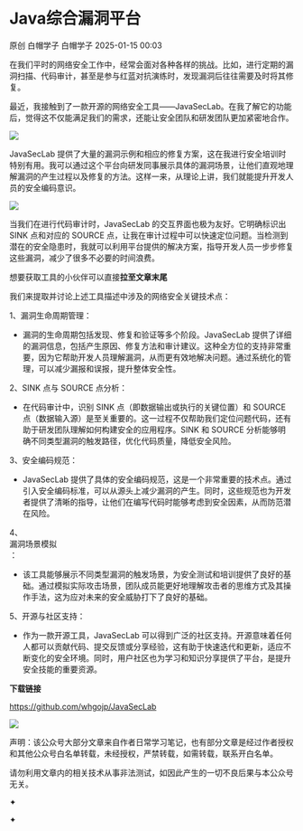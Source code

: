 #  Java综合漏洞平台   
原创 白帽学子  白帽学子   2025-01-15 00:03  
  
在我们平时的网络安全工作中，经常会面对各种各样的挑战。比如，进行定期的漏洞扫描、代码审计，甚至是参与红蓝对抗演练时，发现漏洞后往往需要及时将其修复。  
  
最近，我接触到了一款开源的网络安全工具——JavaSecLab。在我了解它的功能后，觉得这不仅能满足我们的需求，还能让安全团队和研发团队更加紧密地合作。  
  
![](https://mmbiz.qpic.cn/sz_mmbiz_png/LYy9xnADcdiaRMqBT2g12NPB7ib3tdrs9B3WB3POBqYiczQp0z2icHe7iaPUibYHt3C2rrMsB063pNjI04ticdMqyZic9Q/640?wx_fmt=png&from=appmsg "")  
  
JavaSecLab 提供了大量的漏洞示例和相应的修复方案，这在我进行安全培训时特别有用。我可以通过这个平台向研发同事展示具体的漏洞场景，让他们直观地理解漏洞的产生过程以及修复的方法。这样一来，从理论上讲，我们就能提升开发人员的安全编码意识。  
  
![](https://mmbiz.qpic.cn/sz_mmbiz_png/LYy9xnADcdiaRMqBT2g12NPB7ib3tdrs9B2yuyksTmBEHhPLU5vxqwu28vDr7K9nC6zJRickIlBFoypicQMsfv7GNg/640?wx_fmt=png&from=appmsg "")  
  
当我们在进行代码审计时，JavaSecLab 的交互界面也极为友好。它明确标识出 SINK 点和对应的 SOURCE 点，让我在审计过程中可以快速定位问题。当检测到潜在的安全隐患时，我就可以利用平台提供的解决方案，指导开发人员一步步修复这些漏洞，减少了很多不必要的时间浪费。  
  
想要获取工具的小伙伴可以直接**拉至文章末尾**  
  
我们来提取并讨论上述工具描述中涉及的网络安全关键技术点：  
  
1、漏洞生命周期管理：  
- 漏洞的生命周期包括发现、修复和验证等多个阶段。JavaSecLab 提供了详细的漏洞信息，包括产生原因、修复方法和审计建议。这种全方位的支持非常重要，因为它帮助开发人员理解漏洞，从而更有效地解决问题。通过系统化的管理，可以减少漏报和误报，提升整体安全性。  
  
2、SINK 点与 SOURCE 点分析：  
- 在代码审计中，识别 SINK 点（即数据输出或执行的关键位置）和 SOURCE 点（数据输入源）是至关重要的。这一过程不仅帮助我们定位问题代码，还有助于研发团队理解如何构建安全的应用程序。SINK 和 SOURCE 分析能够明确不同类型漏洞的触发路径，优化代码质量，降低安全风险。  
  
3、安全编码规范：  
- JavaSecLab 提供了具体的安全编码规范，这是一个非常重要的技术点。通过引入安全编码标准，可以从源头上减少漏洞的产生。同时，这些规范也为开发者提供了清晰的指导，让他们在编写代码时能够考虑到安全因素，从而防范潜在风险。  
  
4、  
漏洞场景模拟  
：  
- 该工具能够展示不同类型漏洞的触发场景，为安全测试和培训提供了良好的基础。通过模拟实际攻击场景，团队成员能更好地理解攻击者的思维方式及其操作手法，这为应对未来的安全威胁打下了良好的基础。  
  
5、开源与社区支持：  
- 作为一款开源工具，JavaSecLab 可以得到广泛的社区支持。开源意味着任何人都可以贡献代码、提交反馈或分享经验，这有助于快速迭代和更新，适应不断变化的安全环境。同时，用户社区也为学习和知识分享提供了平台，是提升安全技能的重要资源。  
  
  
  
  
**下载链接**  
  
https://github.com/whgojp/JavaSecLab  
  
  
![](https://mmbiz.qpic.cn/sz_mmbiz_gif/LYy9xnADcdhic61NkXCWKufScrUrmmsG8tztWD8fDRiatPUaljxxpKc1PpnYNFjPibU5FwJmcuO4mZoQg5aXsAcog/640?wx_fmt=gif&wxfrom=5&wx_lazy=1&wx_co=1&tp=webp "")  
  
  
声明：该公众号大部分文章来自作者日常学习笔记，也有部分文章是经过作者授权和其他公众号白名单转载，未经授权，严禁转载，如需转载，联系开白名单。  
  
请勿利用文章内的相关技术从事非法测试，如因此产生的一切不良后果与本公众号无关。  
  
✦  
  
✦  
  
  
